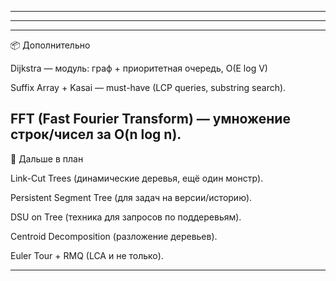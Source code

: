 
---


---




---

📦 Дополнительно

Dijkstra — модуль: граф + приоритетная очередь, O(E log V)



Suffix Array + Kasai — must-have (LCP queries, substring search).



FFT (Fast Fourier Transform) — умножение строк/чисел за O(n log n).
---

🎯 Дальше в план

Link-Cut Trees (динамические деревья, ещё один монстр).

Persistent Segment Tree (для задач на версии/историю).

DSU on Tree (техника для запросов по поддеревьям).

Centroid Decomposition (разложение деревьев).

Euler Tour + RMQ (LCA и не только).

---

